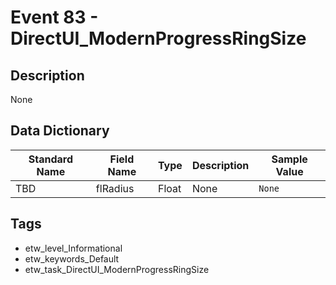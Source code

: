# Event 83 - DirectUI_ModernProgressRingSize

## Description
None

## Data Dictionary
|Standard Name|Field Name|Type|Description|Sample Value|
|---|---|---|---|---|
|TBD|flRadius|Float|None|`None`|

## Tags
* etw_level_Informational
* etw_keywords_Default
* etw_task_DirectUI_ModernProgressRingSize